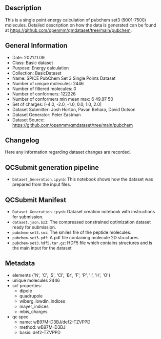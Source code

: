 ## Description

This is a single point energy calculation of pubchem set3 (5001-7500) molecules. Detailed description on how the data is generated can be found at https://github.com/openmm/qmdataset/tree/main/pubchem.

## General Information

 - Date: 2021.11.09
 - Class: Basic dataset 
 - Purpose: Energy calculation
 - Collection: BasicDataset
 - Name: SPICE PubChem Set 3 Single Points Dataset
 - Number of unique molecules:        2446
 - Number of filtered molecules:      0
 - Number of conformers:              122226
 - Number of conformers min mean max: 6  49.97 50
 - Set of charges: [-4.0, -2.0, -1.0, 0.0, 1.0, 2.0]
 - Dataset Submitter: Josh Horton, Pavan Behara, David Dotson
 - Dataset Generator: Peter Eastman
 - Dataset Source: https://github.com/openmm/qmdataset/tree/main/pubchem

## Changelog

Here any information regarding dataset changes are recorded.

## QCSubmit generation pipeline

 - `Dataset_Generation.ipynb`: This notebook shows how the dataset was prepared from the input files. 
 
## QCSubmit Manifest

- `Dataset_Generation.ipynb`: Dataset creation notebook with instructions for submission.
- `dataset.json.bz2`: The compressed constrained optimization dataset ready for submission.
- `pubchem-set3.smi`: The smiles file of the peptide molecules.
- `pubchem-set3.pdf`: A pdf file containing molecule 2D structures.
- `pubchem-set3.hdf5.tar.gz`: HDF5 file which contains structures and is the main input for the dataset
 
## Metadata

- elements {'N', 'C', 'S', 'Cl', 'Br', 'F', 'P', 'I', 'H', 'O'}
- unique molecules 2446
- scf properties:
    - dipole
    - quadrupole
    - wiberg_lowdin_indices
    - mayer_indices
    - mbis_charges
- qc spec
    - name: wB97M-D3BJ/def2-TZVPPD
    - method: wB97M-D3BJ
    - basis: def2-TZVPPD
